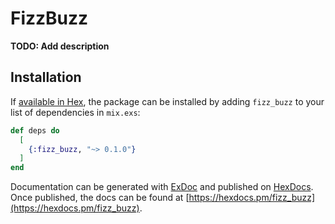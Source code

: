 # FizzBuzz

**TODO: Add description**

## Installation

If [available in Hex](https://hex.pm/docs/publish), the package can be installed
by adding `fizz_buzz` to your list of dependencies in `mix.exs`:

```elixir
def deps do
  [
    {:fizz_buzz, "~> 0.1.0"}
  ]
end
```

Documentation can be generated with [ExDoc](https://github.com/elixir-lang/ex_doc)
and published on [HexDocs](https://hexdocs.pm). Once published, the docs can
be found at [https://hexdocs.pm/fizz_buzz](https://hexdocs.pm/fizz_buzz).
